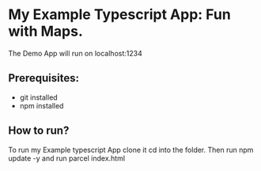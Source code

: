 # My Example Typescript App: Fun with Maps.
The Demo App will run on localhost:1234

## Prerequisites:  
 - git installed
 - npm installed

## How to run?
To run my Example typescript App clone it cd into the folder. Then run npm update -y and run parcel index.html  
